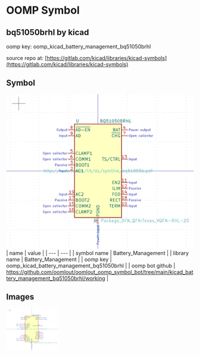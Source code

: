 # OOMP Symbol  
## bq51050brhl  by kicad  
  
oomp key: oomp_kicad_battery_management_bq51050brhl  
  
source repo at: [https://gitlab.com/kicad/libraries/kicad-symbols](https://gitlab.com/kicad/libraries/kicad-symbols)  
## Symbol  
  
[![working.png](working_600.png)](working.png)  
| name | value | 
| --- | --- | 
| symbol name | Battery_Management | 
| library name | Battery_Management | 
| oomp key | oomp_kicad_battery_management_bq51050brhl | 
| oomp bot github | https://github.com/oomlout/oomlout_oomp_symbol_bot/tree/main/kicad_battery_management_bq51050brhl/working | 
## Images  
  
[![working.png](working_140.png)](working.png)  
